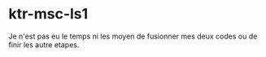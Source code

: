 # ktr-msc-ls1

Je n'est pas eu le temps ni les moyen de fusionner mes deux codes ou de finir les autre etapes.
